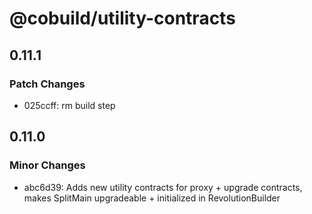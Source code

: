 # @cobuild/utility-contracts

## 0.11.1

### Patch Changes

- 025ccff: rm build step

## 0.11.0

### Minor Changes

- abc6d39: Adds new utility contracts for proxy + upgrade contracts, makes SplitMain upgradeable + initialized in RevolutionBuilder
